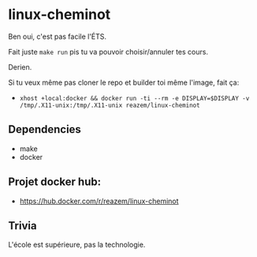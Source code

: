 # linux-cheminot

Ben oui, c'est pas facile l'ÉTS.

Fait juste ``make run`` pis tu va pouvoir choisir/annuler tes cours.

Derien.

Si tu veux même pas cloner le repo et builder toi même l'image, fait ça:
 - ``xhost +local:docker && docker run -ti --rm -e DISPLAY=$DISPLAY -v /tmp/.X11-unix:/tmp/.X11-unix reazem/linux-cheminot``

## Dependencies

- make
- docker


## Projet docker hub:

- https://hub.docker.com/r/reazem/linux-cheminot

## Trivia

L'école est supérieure, pas la technologie.
